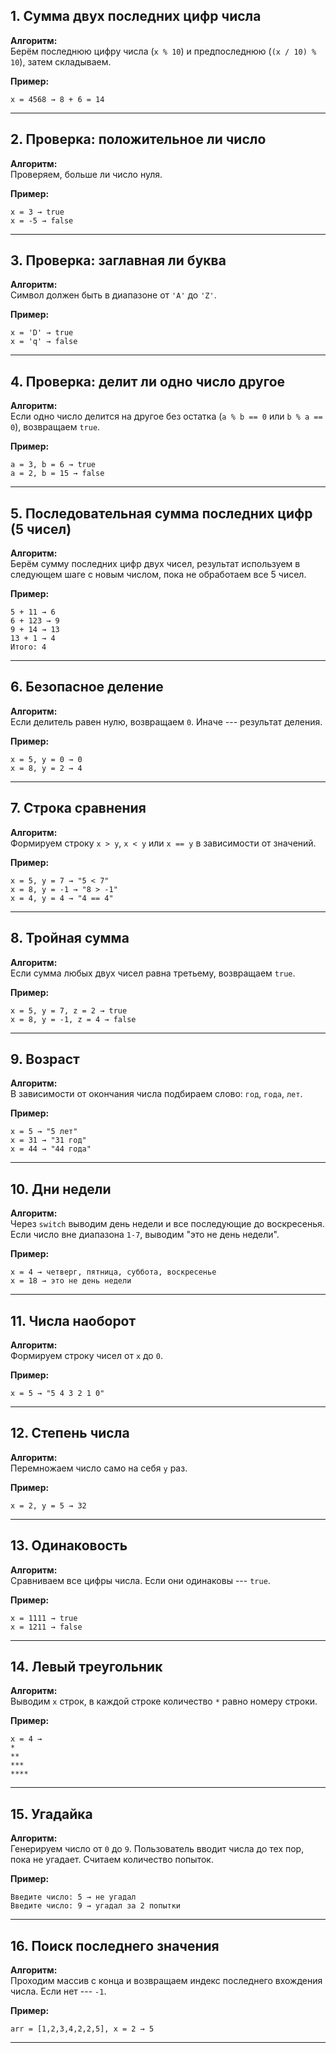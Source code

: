 ## 1. Сумма двух последних цифр числа

**Алгоритм:**\
Берём последнюю цифру числа (`x % 10`) и предпоследнюю
(`(x / 10) % 10`), затем складываем.

**Пример:**

    x = 4568 → 8 + 6 = 14

------------------------------------------------------------------------

## 2. Проверка: положительное ли число

**Алгоритм:**\
Проверяем, больше ли число нуля.

**Пример:**

    x = 3 → true  
    x = -5 → false

------------------------------------------------------------------------

## 3. Проверка: заглавная ли буква

**Алгоритм:**\
Символ должен быть в диапазоне от `'A'` до `'Z'`.

**Пример:**

    x = 'D' → true  
    x = 'q' → false

------------------------------------------------------------------------

## 4. Проверка: делит ли одно число другое

**Алгоритм:**\
Если одно число делится на другое без остатка (`a % b == 0` или
`b % a == 0`), возвращаем `true`.

**Пример:**

    a = 3, b = 6 → true  
    a = 2, b = 15 → false

------------------------------------------------------------------------

## 5. Последовательная сумма последних цифр (5 чисел)

**Алгоритм:**\
Берём сумму последних цифр двух чисел, результат используем в следующем
шаге с новым числом, пока не обработаем все 5 чисел.

**Пример:**

    5 + 11 → 6  
    6 + 123 → 9  
    9 + 14 → 13  
    13 + 1 → 4  
    Итого: 4

------------------------------------------------------------------------

## 6. Безопасное деление

**Алгоритм:**\
Если делитель равен нулю, возвращаем `0`. Иначе --- результат деления.

**Пример:**

    x = 5, y = 0 → 0  
    x = 8, y = 2 → 4

------------------------------------------------------------------------

## 7. Строка сравнения

**Алгоритм:**\
Формируем строку `x > y`, `x < y` или `x == y` в зависимости от
значений.

**Пример:**

    x = 5, y = 7 → "5 < 7"  
    x = 8, y = -1 → "8 > -1"  
    x = 4, y = 4 → "4 == 4"

------------------------------------------------------------------------

## 8. Тройная сумма

**Алгоритм:**\
Если сумма любых двух чисел равна третьему, возвращаем `true`.

**Пример:**

    x = 5, y = 7, z = 2 → true  
    x = 8, y = -1, z = 4 → false

------------------------------------------------------------------------

## 9. Возраст

**Алгоритм:**\
В зависимости от окончания числа подбираем слово: `год`, `года`, `лет`.

**Пример:**

    x = 5 → "5 лет"  
    x = 31 → "31 год"  
    x = 44 → "44 года"

------------------------------------------------------------------------

## 10. Дни недели

**Алгоритм:**\
Через `switch` выводим день недели и все последующие до воскресенья.
Если число вне диапазона `1-7`, выводим "это не день недели".

**Пример:**

    x = 4 → четверг, пятница, суббота, воскресенье  
    x = 18 → это не день недели

------------------------------------------------------------------------

## 11. Числа наоборот

**Алгоритм:**\
Формируем строку чисел от `x` до `0`.

**Пример:**

    x = 5 → "5 4 3 2 1 0"

------------------------------------------------------------------------

## 12. Степень числа

**Алгоритм:**\
Перемножаем число само на себя `y` раз.

**Пример:**

    x = 2, y = 5 → 32

------------------------------------------------------------------------

## 13. Одинаковость

**Алгоритм:**\
Сравниваем все цифры числа. Если они одинаковы --- `true`.

**Пример:**

    x = 1111 → true  
    x = 1211 → false

------------------------------------------------------------------------

## 14. Левый треугольник

**Алгоритм:**\
Выводим `x` строк, в каждой строке количество `*` равно номеру строки.

**Пример:**

    x = 4 →  
    *  
    **  
    ***  
    ****

------------------------------------------------------------------------

## 15. Угадайка

**Алгоритм:**\
Генерируем число от `0` до `9`. Пользователь вводит числа до тех пор,
пока не угадает. Считаем количество попыток.

**Пример:**

    Введите число: 5 → не угадал  
    Введите число: 9 → угадал за 2 попытки

------------------------------------------------------------------------

## 16. Поиск последнего значения

**Алгоритм:**\
Проходим массив с конца и возвращаем индекс последнего вхождения числа.
Если нет --- `-1`.

**Пример:**

    arr = [1,2,3,4,2,2,5], x = 2 → 5

------------------------------------------------------------------------
